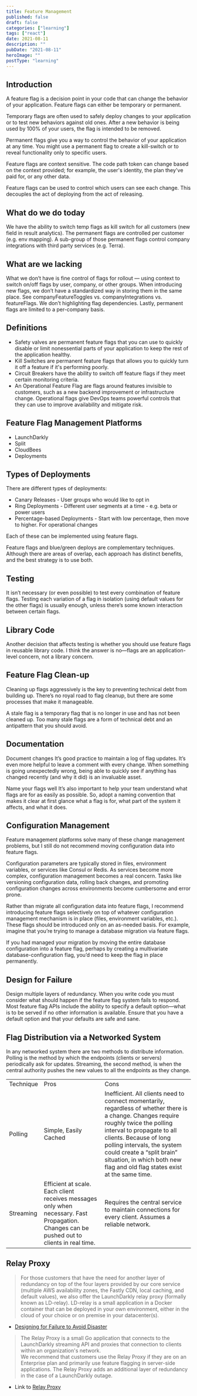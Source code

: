 ```yaml
---
title: Feature Management
published: false
draft: false
categories: ["learning"]
tags: ["react"]
date: 2021-08-11
description: ""
pubDate: "2021-08-11"
heroImage: ""
postType: "learning"
---
```


## Introduction

A feature flag is a decision point in your code that can change the behavior of your application. Feature flags can either be temporary or permanent.

Temporary flags are often used to safely deploy changes to your application or to test new behaviors against old ones. After a new behavior is being used by 100% of your users, the flag is intended to be removed.

Permanent flags give you a way to control the behavior of your application at any time. You might use a permanent flag to create a kill-switch or to reveal functionality only to specific users.

Feature flags are context sensitive. The code path token can change based on the context provided; for example, the user's identity, the plan they've paid for, or any other data.

Feature flags can be used to control which users can see each change. This decouples the act of deploying from the act of releasing.

## What do we do today

We have the ability to switch temp flags as kill switch for all customers (new field in result analytics). The permanent flags are controlled per customer (e.g. env mapping). A sub-group of those permanent flags control company integrations with third party services (e.g. Terra).

## What are we lacking

What we don’t have is fine control of flags for rollout — using context to switch on/off flags by user, company, or other groups. When introducing new flags, we don’t have a standardized way in storing them in the same place. See companyFeatureToggles vs. companyIntegrations vs. featureFlags. We don’t highlighting flag dependencies. Lastly, permanent flags are limited to a per-company basis.

## Definitions

- Safety valves are permanent feature flags that you can use to quickly disable or limit nonessential parts of your application to keep the rest of the application healthy.
- Kill Switches are permanent feature flags that allows you to quickly turn it off a feature if it's performing poorly.
- Circuit Breakers have the ability to switch off feature flags if they meet certain monitoring criteria.
- An Operational Feature Flag are flags around features invisible to customers, such as a new backend improvement or infrastructure change. Operational flags give DevOps teams powerful controls that they can use to improve availability and mitigate risk.

## Feature Flag Management Platforms

- LaunchDarkly
- Split
- CloudBees
- Deployments

## Types of Deployments

There are different types of deployments:

- Canary Releases - User groups who would like to opt in
- Ring Deployments - Different user segments at a time - e.g. beta or power users
- Percentage-based Deployments - Start with low percentage, then move to higher. For operational changes

Each of these can be implemented using feature flags.

Feature flags and blue/green deploys are complementary techniques. Although there are areas of overlap, each approach has distinct benefits, and the best strategy is to use both.

## Testing

It isn’t necessary (or even possible) to test every combination of feature flags. Testing each variation of a flag in isolation (using default values for the other flags) is usually enough, unless there’s some known interaction between certain flags.

## Library Code

Another decision that affects testing is whether you should use feature flags in reusable library code. I think the answer is no—flags are an application-level concern, not a library concern.

## Feature Flag Clean-up

Cleaning up flags aggressively is the key to preventing technical debt from building up. There’s no royal road to flag cleanup, but there are some processes that make it manageable.

A stale flag is a temporary flag that is no longer in use and has not been cleaned up. Too many stale flags are a form of technical debt and an antipattern that you should avoid.

## Documentation

Document changes It’s good practice to maintain a log of flag updates. It’s even more helpful to leave a comment with every change. When something is going unexpectedly wrong, being able to quickly see if anything has changed recently (and why it did) is an invaluable asset.

Name your flags well It’s also important to help your team understand what flags are for as easily as possible. So, adopt a naming convention that makes it clear at first glance what a flag is for, what part of the system it affects, and what it does.

## Configuration Management

Feature management platforms solve many of these change management problems, but I still do not recommend moving configuration data into feature flags.

Configuration parameters are typically stored in files, environment variables, or services like Consul or Redis. As services become more complex, configuration management becomes a real concern. Tasks like versioning configuration data, rolling back changes, and promoting configuration changes across environments become cumbersome and error prone.

Rather than migrate all configuration data into feature flags, I recommend introducing feature flags selectively on top of whatever configuration management mechanism is in place (files, environment variables, etc.). These flags should be introduced only on an as-needed basis. For example, imagine that you’re trying to manage a database migration via feature flags.

If you had managed your migration by moving the entire database configuration into a feature flag, perhaps by creating a multivariate database-configuration flag, you’d need to keep the flag in place permanently.

## Design for Failure

Design multiple layers of redundancy. When you write code you must consider what should happen if the feature flag system fails to respond. Most feature flag APIs include the ability to specify a default option—what is to be served if no other information is available. Ensure that you have a default option and that your defaults are safe and sane.

## Flag Distribution via a Networked System

In any networked system there are two methods to distribute information. Polling is the method by which the endpoints (clients or servers) periodically ask for updates. Streaming, the second method, is when the central authority pushes the new values to all the endpoints as they change.

<table>
    <tr>
        <td>Technique</td>
        <td>Pros</td>
        <td>Cons</td>
    </tr>
    <tr>
        <td>Polling</td>
        <td>Simple, Easily Cached</td>
        <td>Inefficient. All clients need to connect momentarily, regardless of whether there is a change. Changes require roughly twice the polling interval to propagate to all clients. Because of long polling intervals, the system could create a “split brain” situation, in which both new flag and old flag states exist at the same time.</td>
    </tr>
    <tr>
        <td>Streaming</td>
        <td>Efficient at scale. Each client receives messages only when necessary. Fast Propagation. Changes can be pushed out to clients in real time.</td>
        <td>Requires the central service to maintain connections for every client. Assumes a reliable network.</td>
    </tr>
</table>

## Relay Proxy

> For those customers that have the need for another layer of redundancy on top of the four layers provided by our core service (multiple AWS availability zones, the Fastly CDN, local caching, and default values), we also offer the LaunchDarkly relay proxy (formally known as LD-relay). LD-relay is a small application in a Docker container that can be deployed in your own environment, either in the cloud of your choice or on premise in your datacenter(s).

- [Designing for Failure to Avoid Disaster](https://launchdarkly.com/blog/designing-for-failure-to-avoid-disaster/)

> The Relay Proxy is a small Go application that connects to the LaunchDarkly streaming API and proxies that connection to clients within an organization's network.  
> We recommend that customers use the Relay Proxy if they are on an Enterprise plan and primarily use feature flagging in server-side applications. The Relay Proxy adds an additional layer of redundancy in the case of a LaunchDarkly outage.

- Link to [Relay Proxy](https://docs.launchdarkly.com/home/relay-proxy)
